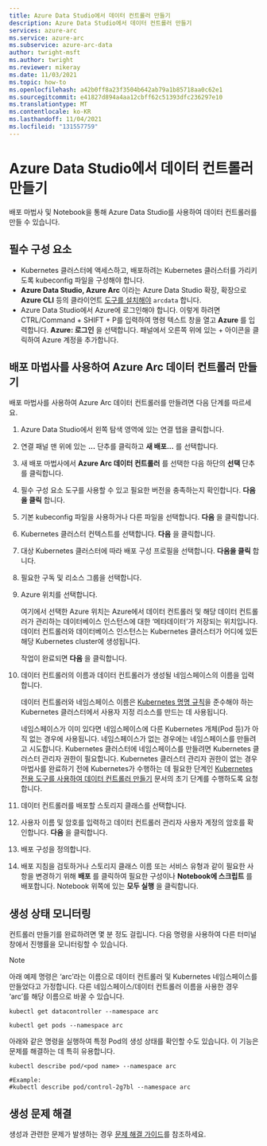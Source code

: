 ```yaml
---
title: Azure Data Studio에서 데이터 컨트롤러 만들기
description: Azure Data Studio에서 데이터 컨트롤러 만들기
services: azure-arc
ms.service: azure-arc
ms.subservice: azure-arc-data
author: twright-msft
ms.author: twright
ms.reviewer: mikeray
ms.date: 11/03/2021
ms.topic: how-to
ms.openlocfilehash: a42b0ff8a23f3504b642ab79a1b85718aa0c62e1
ms.sourcegitcommit: e41827d894a4aa12cbff62c51393dfc236297e10
ms.translationtype: MT
ms.contentlocale: ko-KR
ms.lasthandoff: 11/04/2021
ms.locfileid: "131557759"
---
```

# <a name="create-data-controller-in-azure-data-studio"></a>Azure Data Studio에서 데이터 컨트롤러 만들기

배포 마법사 및 Notebook을 통해 Azure Data Studio를 사용하여 데이터 컨트롤러를 만들 수 있습니다.


## <a name="prerequisites"></a>필수 구성 요소

- Kubernetes 클러스터에 액세스하고, 배포하려는 Kubernetes 클러스터를 가리키도록 kubeconfig 파일을 구성해야 합니다.
- **Azure Data Studio, Azure Arc** 이라는 Azure Data Studio 확장, 확장으로 **Azure CLI** 등의 클라이언트 [도구를 설치해야](install-client-tools.md) `arcdata` 합니다.
- Azure Data Studio에서 Azure에 로그인해야 합니다.  이렇게 하려면 CTRL/Command + SHIFT + P를 입력하여 명령 텍스트 창을 열고 **Azure** 를 입력합니다.  **Azure: 로그인** 을 선택합니다.   패널에서 오른쪽 위에 있는 + 아이콘을 클릭하여 Azure 계정을 추가합니다.

## <a name="use-the-deployment-wizard-to-create-azure-arc-data-controller"></a>배포 마법사를 사용하여 Azure Arc 데이터 컨트롤러 만들기

배포 마법사를 사용하여 Azure Arc 데이터 컨트롤러를 만들려면 다음 단계를 따르세요.

1. Azure Data Studio에서 왼쪽 탐색 영역에 있는 연결 탭을 클릭합니다.
1. 연결 패널 맨 위에 있는 **...** 단추를 클릭하고 **새 배포...** 를 선택합니다.
1. 새 배포 마법사에서 **Azure Arc 데이터 컨트롤러** 를 선택한 다음 하단의 **선택** 단추를 클릭합니다.
1. 필수 구성 요소 도구를 사용할 수 있고 필요한 버전을 충족하는지 확인합니다. **다음을 클릭** 합니다.
1. 기본 kubeconfig 파일을 사용하거나 다른 파일을 선택합니다.  **다음** 을 클릭합니다.
1. Kubernetes 클러스터 컨텍스트를 선택합니다. **다음** 을 클릭합니다.
1. 대상 Kubernetes 클러스터에 따라 배포 구성 프로필을 선택합니다. **다음을 클릭** 합니다.
1. 필요한 구독 및 리소스 그룹을 선택합니다.
1. Azure 위치를 선택합니다.
   
   여기에서 선택한 Azure 위치는 Azure에서 데이터 컨트롤러 및 해당 데이터 컨트롤러가 관리하는 데이터베이스 인스턴스에 대한 ‘메타데이터’가 저장되는 위치입니다. 데이터 컨트롤러와 데이터베이스 인스턴스는 Kubernetes 클러스터가 어디에 있든 해당 Kubernetes cluster에 생성됩니다.
   
   작업이 완료되면 **다음** 을 클릭합니다.

1. 데이터 컨트롤러의 이름과 데이터 컨트롤러가 생성될 네임스페이스의 이름을 입력합니다.

    데이터 컨트롤러와 네임스페이스 이름은 [Kubernetes 명명 규칙](https://kubernetes.io/docs/concepts/overview/working-with-objects/names/#names)을 준수해야 하는 Kubernetes 클러스터에서 사용자 지정 리소스를 만드는 데 사용됩니다.
    
    네임스페이스가 이미 있다면 네임스페이스에 다른 Kubernetes 개체(Pod 등)가 아직 없는 경우에 사용됩니다. 네임스페이스가 없는 경우에는 네임스페이스를 만들려고 시도합니다.  Kubernetes 클러스터에 네임스페이스를 만들려면 Kubernetes 클러스터 관리자 권한이 필요합니다.  Kubernetes 클러스터 관리자 권한이 없는 경우 마법사를 완료하기 전에 Kubernetes가 수행하는 데 필요한 단계인 [Kubernetes 전용 도구를 사용하여 데이터 컨트롤러 만들기](./create-data-controller-using-kubernetes-native-tools.md) 문서의 초기 단계를 수행하도록 요청합니다.


1. 데이터 컨트롤러를 배포할 스토리지 클래스를 선택합니다. 
1.  사용자 이름 및 암호를 입력하고 데이터 컨트롤러 관리자 사용자 계정의 암호를 확인합니다. **다음** 을 클릭합니다.

1. 배포 구성을 정의합니다.
1. 배포 지침을 검토하거나 스토리지 클래스 이름 또는 서비스 유형과 같이 필요한 사항을 변경하기 위해 **배포** 를 클릭하여 필요한 구성이나 **Notebook에 스크립트** 를 배포합니다. Notebook 위쪽에 있는 **모두 실행** 을 클릭합니다.

## <a name="monitoring-the-creation-status"></a>생성 상태 모니터링

컨트롤러 만들기를 완료하려면 몇 분 정도 걸립니다. 다음 명령을 사용하여 다른 터미널 창에서 진행률을 모니터링할 수 있습니다.

> [!NOTE]
>  아래 예제 명령은 ‘arc’라는 이름으로 데이터 컨트롤러 및 Kubernetes 네임스페이스를 만들었다고 가정합니다.  다른 네임스페이스/데이터 컨트롤러 이름을 사용한 경우 ‘arc’를 해당 이름으로 바꿀 수 있습니다.

```console
kubectl get datacontroller --namespace arc
```

```console
kubectl get pods --namespace arc
```

아래와 같은 명령을 실행하여 특정 Pod의 생성 상태를 확인할 수도 있습니다.  이 기능은 문제를 해결하는 데 특히 유용합니다.

```console
kubectl describe pod/<pod name> --namespace arc

#Example:
#kubectl describe pod/control-2g7bl --namespace arc
```

## <a name="troubleshooting-creation-problems"></a>생성 문제 해결

생성과 관련한 문제가 발생하는 경우 [문제 해결 가이드](troubleshoot-guide.md)를 참조하세요.

